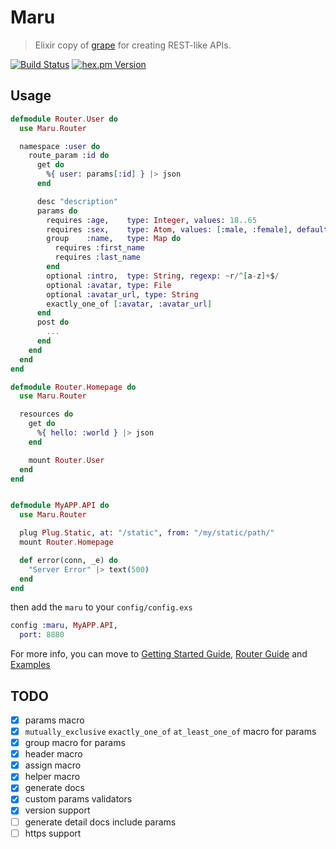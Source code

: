 # Maru

> Elixir copy of [grape](http://intridea.github.io/grape/) for creating REST-like APIs.

[![Build Status](https://api.travis-ci.org/falood/maru.svg)](https://travis-ci.org/falood/maru/)
[![hex.pm Version](https://img.shields.io/hexpm/v/maru.svg)](https://hex.pm/packages/maru)

## Usage

```elixir
defmodule Router.User do
  use Maru.Router

  namespace :user do
    route_param :id do
      get do
        %{ user: params[:id] } |> json
      end

      desc "description"
      params do
        requires :age,    type: Integer, values: 18..65
        requires :sex,    type: Atom, values: [:male, :female], default: :female
        group    :name,   type: Map do
          requires :first_name
          requires :last_name
        end
        optional :intro,  type: String, regexp: ~r/^[a-z]+$/
        optional :avatar, type: File
        optional :avatar_url, type: String
        exactly_one_of [:avatar, :avatar_url]
      end
      post do
        ...
      end
    end
  end
end

defmodule Router.Homepage do
  use Maru.Router

  resources do
    get do
      %{ hello: :world } |> json
    end

    mount Router.User
  end
end


defmodule MyAPP.API do
  use Maru.Router

  plug Plug.Static, at: "/static", from: "/my/static/path/"
  mount Router.Homepage

  def error(conn, _e) do
    "Server Error" |> text(500)
  end
end
```

then add the `maru` to your `config/config.exs`
```elixir
config :maru, MyAPP.API,
  port: 8880
```

For more info, you can move to [Getting Started Guide](https://github.com/falood/maru/blob/master/guide/getting_started.md), [Router Guide](https://github.com/falood/maru/blob/master/guide/router.md) and [Examples](https://github.com/falood/maru_examples)

## TODO

- [X] params macro
- [X] `mutually_exclusive` `exactly_one_of` `at_least_one_of` macro for params
- [X] group macro for params
- [X] header macro
- [X] assign macro
- [X] helper macro
- [X] generate docs
- [X] custom params validators
- [X] version support
- [ ] generate detail docs include params
- [ ] https support
